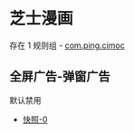 # 芝士漫画

存在 1 规则组 - [com.ping.cimoc](/src/apps/com.ping.cimoc.ts)

## 全屏广告-弹窗广告

默认禁用

- [快照-0](https://i.gkd.li/i/13187751)
